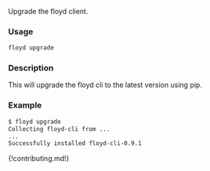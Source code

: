 Upgrade the floyd client.

### Usage
```bash
floyd upgrade
```

### Description
This will upgrade the floyd cli to the latest version using pip.

### Example
```bash
$ floyd upgrade
Collecting floyd-cli from ...
...
Successfully installed floyd-cli-0.9.1
```

{!contributing.md!}

